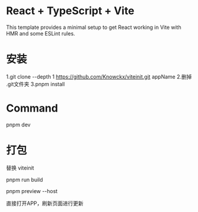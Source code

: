 # React + TypeScript + Vite

This template provides a minimal setup to get React working in Vite with HMR and some ESLint rules.



# 安装
1.git clone --depth 1 https://github.com/Knowckx/viteinit.git appName
2.删掉 .git文件夹
3.pnpm install



# Command

pnpm dev


# 打包
替换 viteinit

pnpm run build

pnpm preview --host

直接打开APP，刷新页面进行更新
